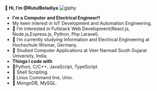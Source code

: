  **👋 Hi, I’m @RutulBeladiya**
 ![giphy](https://github.com/RutulBeladia/RutulBeladia/assets/133772715/dbe688fd-f1d5-4354-9bfc-e20d1ef251f6)

- **I'm a Computer and Electrical Engineer!!**
- My keen interest in IoT Development and Automation Engineering.
- 👀 I’m interested in Fullstack Web Development(React.js, Node.js,Express.js, Python, Php Laravel).
- 🌱 I’m currently studying Information and Electrical Engineering at Hochschule Wismar, Germany.
- 🌱 Studied Computer Applications at Veer Narmad South Gujarat University, India.
- **Things I code with**
- 🌱Python, C/C++, JavaScript, TypeScript
- 🌱 Shell Scripting.
- 🌱 Linux Command line, Unix.
- 🌱 MongoDB, MySQL.
<!---
RutulBeladia/RutulBeladia is a ✨ special ✨ repository because its `README.md` (this file) appears on your GitHub profile.
You can click the Preview link to take a look at your changes.
--->
